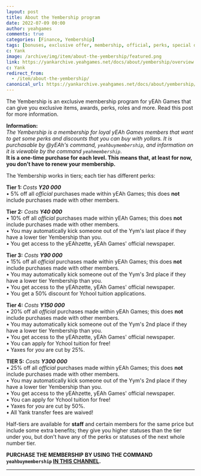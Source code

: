 ```yaml
---
layout: post
title: About the Yembership program
date: 2022-07-09 00:00
author: yeahgames
comments: true
categories: [Finance, Yembership]
tags: [bonuses, exclusive offer, membership, official, perks, special deals, yeah games, yollars, advertisement, ads]
c: Yank
image: /archive/img/item/about-the-yembership/featured.png
link: https://yankarchive.yeahgames.net/docs/about/yembership/overview
c: Yank
redirect_from:
  - /item/about-the-yembership/
canonical_url: https://yankarchive.yeahgames.net/docs/about/yembership/overview
---
```


<!-- wp:paragraph -->
<p>The Yembership is an exclusive membership program for yEAh Games that can give you exclusive items, awards, perks, roles and more. Read this post for more information.</p>
<!-- /wp:paragraph -->

<!-- wp:paragraph -->
<p><strong>Information:</strong><em><br>The Yembership is a membership for loyal yEAh Games members that want to get some perks and discounts that you can buy with yollars. It is purchasable by @yEAh's command, <code>yeahbuymembership</code>, and information on it is viewable by the command <code>yeahmembership</code></em>.<em> </em><br><strong>It is a one-time purchase for each level. This means that, at least for now, you don't have to renew your membership.</strong> </p>
<!-- /wp:paragraph -->

<!-- wp:paragraph -->
<p>The Yembership works in tiers; each tier has different perks:  </p>
<!-- /wp:paragraph -->

<!-- wp:paragraph -->
<p><strong>Tier 1: </strong><em>Costs <strong>Y20 000</strong></em>  <br>• 5% off all <em>official</em> purchases made within yEAh Games; this does <strong>not</strong> include purchases made with other members. </p>
<!-- /wp:paragraph -->

<!-- wp:paragraph -->
<p><strong>Tier 2:</strong><em> Costs <strong>Y40 000</strong></em> <br>• 10% off all <em>official</em> purchases made within yEAh Games; this does <strong>not</strong> include purchases made with other members. <br>• You may automatically kick someone out of the Yym's last place if they have a lower tier Yembership than you. <br>• You get access to the yEAhzette, yEAh Games' official newspaper. </p>
<!-- /wp:paragraph -->

<!-- wp:paragraph -->
<p><strong>Tier 3:</strong><em> Costs <strong>Y90 000</strong></em> <br>• 15% off all <em>official</em> purchases made within yEAh Games; this does <strong>not</strong> include purchases made with other members. <br>• You may automatically kick someone out of the Yym's 3rd place if they have a lower tier Yembership than you. <br>• You get access to the yEAhzette, yEAh Games' official newspaper. <br>• You get a 50% discount for Ychool tuition applications. </p>
<!-- /wp:paragraph -->

<!-- wp:paragraph -->
<p><strong>Tier 4:</strong><em> Costs <strong>Y150 000</strong></em> <br>• 20% off all <em>official</em> purchases made within yEAh Games; this does <strong>not</strong> include purchases made with other members. <br>• You may automatically kick someone out of the Yym's 2nd place if they have a lower tier Yembership than you. <br>• You get access to the yEAhzette, yEAh Games' official newspaper. <br>• You can apply for Ychool tuition for free! <br>• Yaxes for <em>you</em> are cut by 25%. </p>
<!-- /wp:paragraph -->

<!-- wp:paragraph -->
<p><strong>TIER 5:</strong><em> Costs <strong>Y300 000</strong></em><br>• 25% off all <em>official</em> purchases made within yEAh Games; this does <strong>not</strong> include purchases made with other members. <br>• You may automatically kick someone out of the Yym's 2nd place if they have a lower tier Yembership than you. <br>• You get access to the yEAhzette, yEAh Games' official newspaper. <br>• You can apply for Ychool tuition for free! <br>• Yaxes for <em>you</em> are cut by 50%. <br>• All Yank transfer fees are waived!</p>
<!-- /wp:paragraph -->

<!-- wp:paragraph -->
<p>Half-tiers are available for <strong>staff</strong> and certain members for the same price but include some extra benefits; they give you higher statuses than the tier under you, but don't have any of the perks or statuses of the next whole number tier.</p>
<!-- /wp:paragraph -->

<!-- wp:paragraph -->
<p><strong>PURCHASE THE MEMBERSHIP</strong> <strong>BY USING THE COMMAND <code>yeahbuymembership</code> <a href="https://discord.com/channels/887052880782176266/888583975885479966">IN THIS CHANNEL</a>.</strong></p>
<!-- /wp:paragraph -->

<!-- wp:separator -->
<hr class="wp-block-separator has-alpha-channel-opacity" />
<!-- /wp:separator -->
